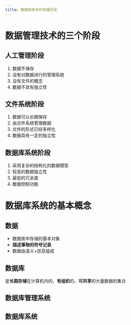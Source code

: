 ```yaml
---
title: 数据库技术的发展历史
---
```



# 数据管理技术的三个阶段

## 人工管理阶段

1. 数据不保存
2. 没有对数据进行的管理系统
3. 没有文件的概念
4. 数据不具有独立性

## 文件系统阶段

1. 数据可以长期保存
2. 由文件系统管理数据
3. 文件的形式已经多样化
4. 数据具有一定的独立性

## 数据库系统阶段

1. 采用复杂的结构化的数据模型
2. 较高的数据独立性
3. 最低的冗余度
4. 数据控制功能

##

# 数据库系统的基本概念

## 数据

- 数据库中存储的基本对象
- **描述事物的符号记录**
- 数据由语义+信息组成

## 数据库

是**长期存储**在计算机内的、**有组织**的、**可共享**的大量数据的集合

## 数据库管理系统

## 数据库系统